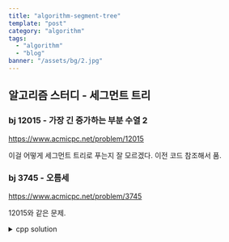 ```yaml
---
title: "algorithm-segment-tree"
template: "post"
category: "algorithm"
tags: 
  - "algorithm"
  - "blog"
banner: "/assets/bg/2.jpg"
---
```


## 알고리즘 스터디 - 세그먼트 트리

### bj 12015 - 가장 긴 증가하는 부분 수열 2

https://www.acmicpc.net/problem/12015

이걸 어떻게 세그먼트 트리로 푸는지 잘 모르겠다. 이전 코드 참조해서 품.



### bj 3745 - 오름세

https://www.acmicpc.net/problem/3745

12015와 같은 문제.

<details><summary markdown="span">cpp solution</summary>

```cpp

using namespace std;

vector<int> arr;

void solve(){
    int temp;
    int N;
    while(cin>>temp){
        N=temp;


        int tmp;
        int val;
        arr.push_back(-1); // 최소값보다 작은 값을 지정
        rep(N, tmp){
            // 특정 지점에서, 현재까지 읽은 길이 중 최대값이 가장 작게 하는
            // 정보를 기억해야 함.
            // 그러려면 중간의 원소를 업데이트 할 때 효율적으로 해야 하므로
            // 이분 탐색이 필요.
            cin>>val;
            if(val>arr.back()){
                arr.push_back(val);
            } else {
                // val값이 들어갈 자리를 찾아본다.
                int left=0,right=arr.size();
                int mid;
                while(left<right){
                    mid=(left+right)/2;
                    if(arr[mid]<val){
                        left=mid+1;
                    } else if(arr[mid]>val){
                        right=mid;
                    } else if(arr[mid]==val){
                        right=mid;
                    }
                }
                arr[right]=val;
            }
        }   
        cout<<arr.size()-1<<endl;
        arr.clear();
    }
}
```

</details>




